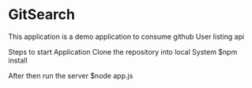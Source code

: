 # GitSearch
This application is a demo application to consume github User listing api

Steps to start Application
Clone the repository into local System
$npm install

After then run the server
$node app.js
